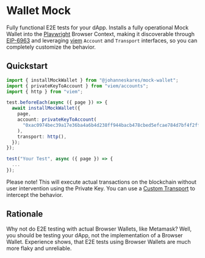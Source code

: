 # Wallet Mock
Fully functional E2E tests for your dApp. Installs a fully operational Mock Wallet into the [Playwright](https://github.com/microsoft/playwright) Browser Context, making it discoverable through [EIP-6963](https://eips.ethereum.org/EIPS/eip-6963) and leveraging [viem](https://github.com/wevm/viem) `Account` and `Transport` interfaces, so you can completely customize the behavior.

## Quickstart
```ts
import { installMockWallet } from "@johanneskares/mock-wallet";
import { privateKeyToAccount } from "viem/accounts";
import { http } from "viem";

test.beforeEach(async ({ page }) => {
  await installMockWallet({
    page,
    account: privateKeyToAccount(
      "0xac0974bec39a17e36ba4a6b4d238ff944bacb478cbed5efcae784d7bf4f2ff80",
    ),
    transport: http(),
  });
});

test("Your Test", async ({ page }) => {
  ...
});
```

Please note! This will execute actual transactions on the blockchain without user intervention using the Private Key. You can use a [Custom Transport](https://viem.sh/docs/clients/transports/custom.html) to intercept the behavior.

## Rationale
Why not do E2E testing with actual Browser Wallets, like Metamask? Well, you should be testing your dApp, not the implementation of a Browser Wallet. Experience shows, that E2E tests using Browser Wallets are much more flaky and unreliable.
